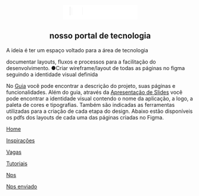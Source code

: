 <p align="center">
    <img src="app/img/overLoop-logo-white.png" style="margin: 0 auto" />
</p>
<h2 style="text-align: center">nosso portal de tecnologia</h2>

A ideia é ter um espaço voltado para a área de tecnologia

 documentar layouts, fluxos e processos para a facilitação do desenvolvimento.
●Criar wireframe/layout de todas as páginas no figma seguindo a identidade visual
definida

No [Guia](branding/GuiaProjetoGrupo3OFICIAL.pdf) você pode encontrar a descrição do projeto, suas páginas e funcionalidades.
Além do guia, através da [Apresentação de Slides](branding/OVERLOOP-apresentacao.pdf) você pode encontrar a identidade visual contendo o nome da aplicação, a logo, a paleta de cores e tipografias. Também são indicadas as ferramentas utilizadas para a criação de cada etapa do design.
Abaixo estão disponíveis os pdfs dos layouts de cada uma das páginas criadas no Figma.

[Home](branding/layout/home.pdf)

[Inspirações](branding/layout/inspiracoes.pdf)

[Vagas](branding/layout/vagas.pdf)

[Tutoriais](branding/layout/tutoriais.pdf)

[Nps](branding/layout/nps.pdf)

[Nps enviado](branding/layout/nps-enviado.pdf)
